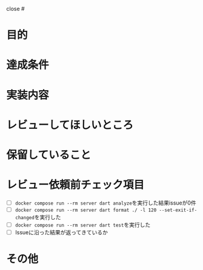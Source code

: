 close #

# 目的

# 達成条件

# 実装内容

# レビューしてほしいところ

# 保留していること

# レビュー依頼前チェック項目
- [ ] `docker compose run --rm server dart analyze`を実行した結果issueが0件
- [ ] `docker compose run --rm server dart format ./ -l 120 --set-exit-if-changed`を実行した
- [ ] `docker compose run --rm server dart test`を実行した
- [ ] Issueに沿った結果が返ってきているか
# その他
